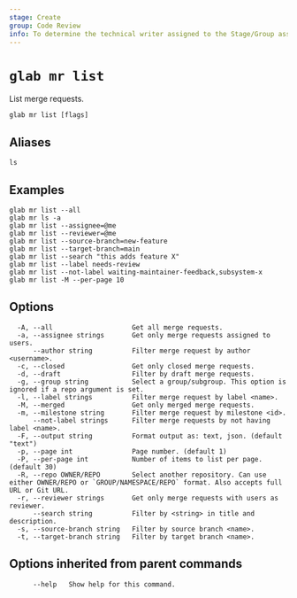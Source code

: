 ```yaml
---
stage: Create
group: Code Review
info: To determine the technical writer assigned to the Stage/Group associated with this page, see https://about.gitlab.com/handbook/product/ux/technical-writing/#assignments
---
```


<!--
This documentation is auto generated by a script.
Please do not edit this file directly. Run `make gen-docs` instead.
-->

# `glab mr list`

List merge requests.

```plaintext
glab mr list [flags]
```

## Aliases

```plaintext
ls
```

## Examples

```plaintext
glab mr list --all
glab mr ls -a
glab mr list --assignee=@me
glab mr list --reviewer=@me
glab mr list --source-branch=new-feature
glab mr list --target-branch=main
glab mr list --search "this adds feature X"
glab mr list --label needs-review
glab mr list --not-label waiting-maintainer-feedback,subsystem-x
glab mr list -M --per-page 10

```

## Options

```plaintext
  -A, --all                    Get all merge requests.
  -a, --assignee strings       Get only merge requests assigned to users.
      --author string          Filter merge request by author <username>.
  -c, --closed                 Get only closed merge requests.
  -d, --draft                  Filter by draft merge requests.
  -g, --group string           Select a group/subgroup. This option is ignored if a repo argument is set.
  -l, --label strings          Filter merge request by label <name>.
  -M, --merged                 Get only merged merge requests.
  -m, --milestone string       Filter merge request by milestone <id>.
      --not-label strings      Filter merge requests by not having label <name>.
  -F, --output string          Format output as: text, json. (default "text")
  -p, --page int               Page number. (default 1)
  -P, --per-page int           Number of items to list per page. (default 30)
  -R, --repo OWNER/REPO        Select another repository. Can use either OWNER/REPO or `GROUP/NAMESPACE/REPO` format. Also accepts full URL or Git URL.
  -r, --reviewer strings       Get only merge requests with users as reviewer.
      --search string          Filter by <string> in title and description.
  -s, --source-branch string   Filter by source branch <name>.
  -t, --target-branch string   Filter by target branch <name>.
```

## Options inherited from parent commands

```plaintext
      --help   Show help for this command.
```
